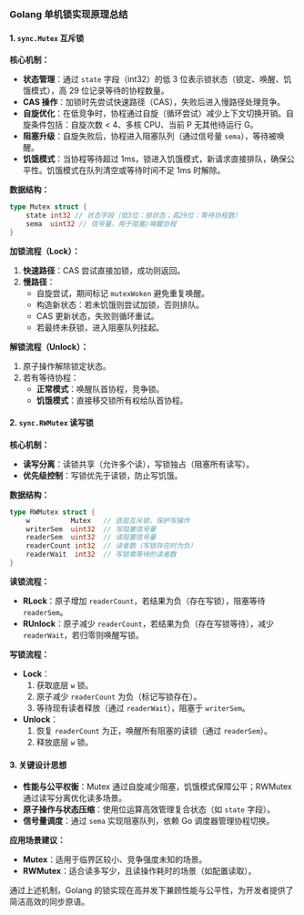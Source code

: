 ### Golang 单机锁实现原理总结

#### 1. `sync.Mutex` 互斥锁

**核心机制：**

- **状态管理**：通过 `state` 字段（int32）的低 3 位表示锁状态（锁定、唤醒、饥饿模式），高 29 位记录等待的协程数量。
- **CAS 操作**：加锁时先尝试快速路径（CAS），失败后进入慢路径处理竞争。
- **自旋优化**：在低竞争时，协程通过自旋（循环尝试）减少上下文切换开销。自旋条件包括：自旋次数 < 4、多核 CPU、当前 P 无其他待运行 G。
- **阻塞升级**：自旋失败后，协程进入阻塞队列（通过信号量 `sema`），等待被唤醒。
- **饥饿模式**：当协程等待超过 1ms，锁进入饥饿模式，新请求直接排队，确保公平性。饥饿模式在队列清空或等待时间不足 1ms 时解除。

**数据结构：**

```go
type Mutex struct {
    state int32 // 状态字段（低3位：锁状态；高29位：等待协程数）
    sema  uint32 // 信号量，用于阻塞/唤醒协程
}
```

**加锁流程（Lock）：**

1. **快速路径**：CAS 尝试直接加锁，成功则返回。
2. **慢路径**：
   - 自旋尝试，期间标记 `mutexWoken` 避免重复唤醒。
   - 构造新状态：若未饥饿则尝试加锁，否则排队。
   - CAS 更新状态，失败则循环重试。
   - 若最终未获锁，进入阻塞队列挂起。

**解锁流程（Unlock）：**

1. 原子操作解除锁定状态。
2. 若有等待协程：
   - **正常模式**：唤醒队首协程，竞争锁。
   - **饥饿模式**：直接移交锁所有权给队首协程。

#### 2. `sync.RWMutex` 读写锁

**核心机制：**

- **读写分离**：读锁共享（允许多个读），写锁独占（阻塞所有读写）。
- **优先级控制**：写锁优先于读锁，防止写饥饿。

**数据结构：**

```go
type RWMutex struct {
    w          Mutex   // 底层互斥锁，保护写操作
    writerSem  uint32  // 写阻塞信号量
    readerSem  uint32  // 读阻塞信号量
    readerCount int32  // 读者数（写锁存在时为负）
    readerWait  int32  // 写锁需等待的读者数
}
```

**读锁流程：**

- **RLock**：原子增加 `readerCount`，若结果为负（存在写锁），阻塞等待 `readerSem`。
- **RUnlock**：原子减少 `readerCount`，若结果为负（存在写锁等待），减少 `readerWait`，若归零则唤醒写锁。

**写锁流程：**

- **Lock**：
  1. 获取底层 `w` 锁。
  2. 原子减少 `readerCount` 为负（标记写锁存在）。
  3. 等待现有读者释放（通过 `readerWait`），阻塞于 `writerSem`。
- **Unlock**：
  1. 恢复 `readerCount` 为正，唤醒所有阻塞的读锁（通过 `readerSem`）。
  2. 释放底层 `w` 锁。

#### 3. 关键设计思想

- **性能与公平权衡**：Mutex 通过自旋减少阻塞，饥饿模式保障公平；RWMutex 通过读写分离优化读多场景。
- **原子操作与状态压缩**：使用位运算高效管理复合状态（如 `state` 字段）。
- **信号量调度**：通过 `sema` 实现阻塞队列，依赖 Go 调度器管理协程切换。

**应用场景建议：**

- **Mutex**：适用于临界区较小、竞争强度未知的场景。
- **RWMutex**：适合读多写少，且读操作耗时的场景（如配置读取）。

通过上述机制，Golang 的锁实现在高并发下兼顾性能与公平性，为开发者提供了简洁高效的同步原语。
